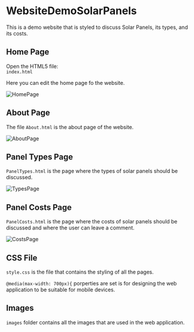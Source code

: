 # WebsiteDemoSolarPanels

This is a demo website that is styled to discuss Solar Panels, its types, and its costs.

## Home Page

Open the HTML5 file: <br>
`index.html` <br>

Here you can edit the home page fo the website. <br>

![HomePage](https://user-images.githubusercontent.com/108863344/194589621-96f4734b-e256-4f15-ad4b-e3d30fce7fcd.png) <br>


## About Page
The file `About.html` is the about page of the website. <br>

![AboutPage](https://user-images.githubusercontent.com/108863344/194591036-2830dacb-107e-492c-9096-cd294cd155a7.png) <br>



## Panel Types Page

`PanelTypes.html` is the page where the types of solar panels should be discussed. <br>

![TypesPage](https://user-images.githubusercontent.com/108863344/194591324-9eda4ab3-1ff2-491d-801d-fe3ff7c58d2e.png) <br>



## Panel Costs Page

`PanelCosts.html` is the page where the costs of solar panels should be discussed and where the user can leave a comment. <br>

![CostsPage](https://user-images.githubusercontent.com/108863344/194591392-74b61456-b3cc-480f-bba0-63081ef5350b.png) <br>

## CSS File

`style.css` is the file that contains the styling of all the pages. <br>

`@media(max-width: 700px){` porperties are set is for designing the web application to be suitable for mobile devices. <br>


## Images

`images` folder contains all the images that are used in the web application. <br>

